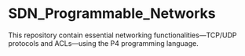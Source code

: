 # SDN_Programmable_Networks
This repository contain essential networking functionalities—TCP/UDP protocols and ACLs—using the P4 programming language.
